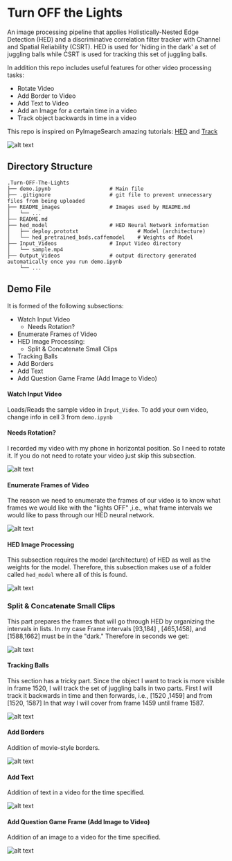 # Turn OFF the Lights
An image processing pipeline that applies Holistically-Nested Edge Detection (HED) and a discriminative correlation filter tracker with Channel and Spatial Reliability (CSRT). HED is used for 'hiding in the dark' a set of juggling balls while CSRT is used for tracking this set of juggling balls. 

In addition this repo includes useful features for other video processing tasks:
- Rotate Video
- Add Border to Video
- Add Text to Video
- Add an Image for a certain time in a video
- Track object backwards in time in a video

This repo is inspired on PyImageSearch amazing tutorials: [HED](https://www.pyimagesearch.com/2019/03/04/holistically-nested-edge-detection-with-opencv-and-deep-learning/) and [Track](https://www.pyimagesearch.com/2018/07/30/opencv-object-tracking/) 

[//]: # (----Image References List ---)
[image1]: ./README_images/demo.gif
[image2]: ./README_images/rotate.PNG
[image3]: ./README_images/enumerate.PNG
[image4]: ./README_images/hed.PNG
[image5]: ./README_images/intervals.PNG
[image6]: ./README_images/tracking.PNG
[image7]: ./README_images/border.PNG
[image8]: ./README_images/text.PNG
[image9]: ./README_images/question.PNG

![alt text][image1]


## Directory Structure
```
.Turn-OFF-The-Lights
├── demo.ipynb                   # Main file
├── .gitignore                   # git file to prevent unnecessary files from being uploaded
├── README_images                # Images used by README.md
│   └── ...
├── README.md
├── hed_model                    # HED Neural Network information
│   ├── deploy.prototxt                   # Model (architecture)
│   └── hed_pretrained_bsds.caffemodel    # Weights of Model
├── Input_Videos                 # Input Video directory
│   └── sample.mp4
├── Output_Videos                # output directory generated automatically once you run demo.ipynb
    └── ...
```

## Demo File
It is formed of the following subsections:
- Watch Input Video 
    - Needs Rotation?
- Enumerate Frames of Video
- HED Image Processing:
    - Split & Concatenate Small Clips
- Tracking Balls
- Add Borders
- Add Text
- Add Question Game Frame (Add Image to Video)

#### Watch Input Video 
Loads/Reads the sample video in `Input_Video`. To add your own video, change info in cell 3 from `demo.ipynb`

#### Needs Rotation?
I recorded my video with my phone in horizontal position. So I need to rotate it. If you do not need to rotate your video just skip this subsection.

![alt text][image2]

#### Enumerate Frames of Video
The reason we need to enumerate the frames of our video is to know what frames we would like with the "lights OFF" ,i.e., what frame intervals we would like to pass through our HED neural network.

![alt text][image3]

#### HED Image Processing
This subsection requires the model (architecture) of HED as well as the weights for the model. Therefore, this subsection makes use of a folder called `hed_model` where all of this is found.

![alt text][image4]

### Split & Concatenate Small Clips
This part prepares the frames that will go through HED by organizing the intervals in lists. In my case Frame intervals [93,184] , [465,1458], and [1588,1662] must be in the "dark." Therefore in seconds we get:

![alt text][image5]

#### Tracking Balls
This section has a tricky part. Since the object I want to track is more visible in frame 1520, I will track the set of juggling balls in two parts. First I will track it backwards in time and then forwards, i.e., [1520 ,1459] and from [1520, 1587] In that way I will cover from frame 1459 until frame 1587.

![alt text][image6]

#### Add Borders
Addition of movie-style borders.

![alt text][image7]

#### Add Text
Addition of text in a video for the time specified.

![alt text][image8]

#### Add Question Game Frame (Add Image to Video)
Addition of an image to a video for the time specified.

![alt text][image9]